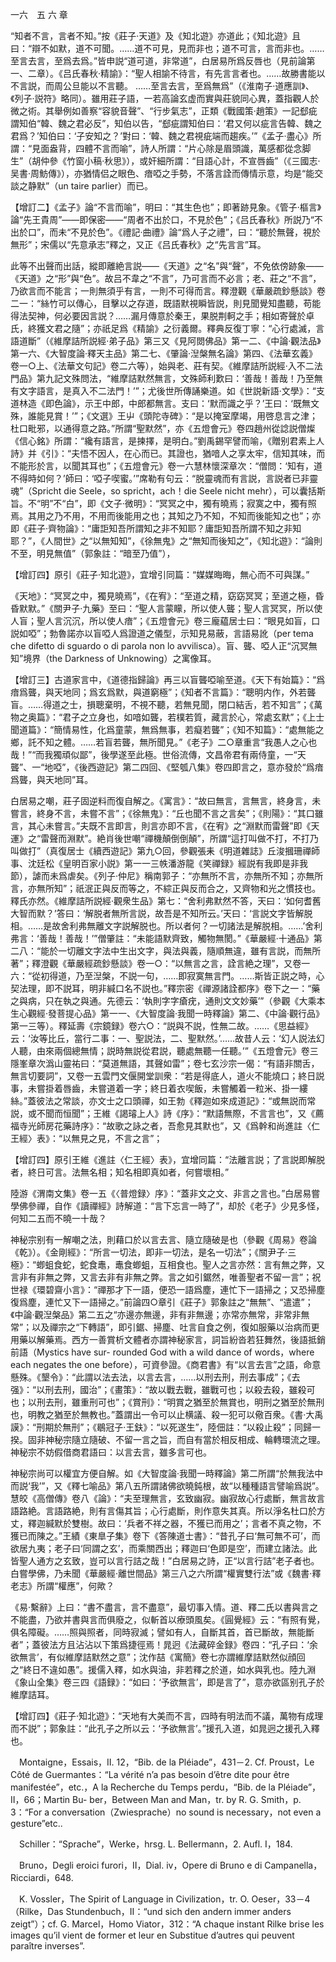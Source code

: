 一六　五 六 章

“知者不言，言者不知。”按《莊子·天道》及《知北遊》亦道此；《知北遊》且曰：“辯不如默，道不可聞。……道不可見，見而非也；道不可言，言而非也。……至言去言，至爲去爲。”皆申説“道可道，非常道”，白居易所爲反唇也（見前論第一、二章）。《吕氏春秋·精諭》：“聖人相諭不待言，有先言言者也。……故勝書能以不言説，而周公旦能以不言聽。
……至言去言，至爲無爲”（《淮南子·道應訓》、《列子·説符》略同）。雖用莊子語，一若高論玄虚而實與莊貌同心異，蓋指觀人於微之術。其舉例如善察“容貌音聲”、“行步氣志”，正類《戰國策·趙策》一記郄疵謂知伯“韓、魏之君必反”，知伯以告，“郄疵謂知伯曰：‘君又何以疵言告韓、魏之君爲？’知伯曰：‘子安知之？’對曰：‘韓、魏之君視疵端而趨疾。’”《孟子·盡心》所謂：“見面盎背，四體不言而喻”，詩人所謂：“片心除是眉頭識，萬感都從念脚生”（胡仲參《竹窗小稿·秋思》），或奸細所謂：“目語心計，不宣唇齒”（《三國志·吴書·周魴傳》），亦猶情侣之眼色、瘖啞之手勢，不落言詮而傳情示意，均是“能交談之静默”（un taire parlier）而已。

【增訂二】《孟子》論“不言而喻”，明曰：“其生色也”；即著跡見象。《管子·樞言》論“先王貴周”——即保密——“周者不出於口，不見於色”；《吕氏春秋》所説乃“不出於口”，而未“不見於色”。《禮記·曲禮》論“爲人子之禮”，曰：“聽於無聲，視於無形”；宋儒以“先意承志”釋之，又正《吕氏春秋》之“先言言”耳。

此等不出聲而出話，縱即離絶言説——《天道》之“名”與“聲”，不免依傍跡象——《天道》之“形”與“色”。故吕不韋之“不言”，乃可言而不必言；老、莊之“不言”，乃欲言而不能言；一則無須乎有言，一則不可得而言。釋澄觀《華嚴疏鈔懸談》卷二一：“絲竹可以傳心，目擊以之存道，既語默視瞬皆説，則見聞覺知盡聽，苟能得法契神，何必要因言説？……漏月傳意於秦王，果脱荆軻之手；相如寄聲於卓氏，終獲文君之隨”；亦祇足爲《精諭》之衍義爾。釋典反復丁寧：“心行處滅，言語道斷”（《維摩詰所説經·弟子品》第三又《見阿閦佛品》第一二、《中論·觀法品》第一六、《大智度論·釋天主品》第二七、《肇論·湼槃無名論》第四、《法華玄義》卷一○上、《法華文句記》卷二六等），始與老、莊有契。《維摩詰所説經·入不二法門品》第九記文殊問法，“維摩詰默然無言，文殊師利歎曰：‘善哉！善哉！乃至無有文字語言，是真入不二法門！’”；尤後世所傳誦樂道。如《世説新語·文學》：“支道林造《即色論》，示王中郎，中郎都無言。支曰：‘默而識之乎？’王曰：‘既無文殊，誰能見賞！’”；《文選》王屮《頭陀寺碑》：“是以掩室摩竭，用啓息言之津；杜口毗邪，以通得意之路。”所謂“聖默然”，亦《五燈會元》卷四趙州從諗説僧燦《信心銘》所謂：“纔有語言，是揀擇，是明白。”劉禹錫罕譬而喻，《贈别君素上人詩》并《引》：“夫悟不因人，在心而已。其證也，猶喑人之享太牢，信知其味，而不能形於言，以聞其耳也”；《五燈會元》卷一六慧林懷深章次：“僧問：‘知有，道不得時如何？’師曰：‘啞子喫蜜。’”席勒有句云：“脱靈魂而有言説，言説者已非靈魂”（Spricht die Seele，so spricht，ach！die Seele nicht mehr），可以囊括斯旨。不“明”不“白”，即《文子·微明》：“冥冥之中，獨有曉焉；寂寞之中，獨有照焉。其用之乃不用，不用而後能用之也；其知之乃不知，不知而後能知之也”；亦即《莊子·齊物論》：“庸詎知吾所謂知之非不知耶？庸詎知吾所謂不知之非知耶？”，《人間世》之“以無知知”，《徐無鬼》之“無知而後知之”，《知北遊》：“論則不至，明見無值”（郭象註：“暗至乃值”），

【增訂四】原引《莊子·知北遊》，宜增引同篇：“媒媒晦晦，無心而不可與謀。”

《天地》：“冥冥之中，獨見曉焉”，《在宥》：“至道之精，窈窈冥冥；至道之極，昏昏默默。”《關尹子·九藥》至曰：“聖人言蒙矇，所以使人聾；聖人言冥冥，所以使人盲；聖人言沉沉，所以使人瘖”；《五燈會元》卷三龐藴居士曰：“眼見如盲，口説如啞”；勃魯諾亦以盲啞人爲證道之儀型，示知見易蔽，言語易訛（per tema che difetto di sguardo o di parola non lo avvilisca）。盲、聾、啞人正“沉冥無知”境界（the Darkness of Unknowing）之寓像耳。

【增訂三】古道家言中，《道德指歸論》再三以盲聾啞喻至道。《天下有始篇》：“爲瘖爲聾，與天地同；爲玄爲默，與道窮極”；《知者不言篇》：“聰明内作，外若聾盲。……得道之士，損聰棄明，不視不聽，若無見聞，閉口結舌，若不知言”；《萬物之奥篇》：“君子之立身也，如喑如聾，若樸若質，藏言於心，常處玄默”；《上士聞道篇》：“簡情易性，化爲童蒙，無爲無事，若癡若聾”；《知不知篇》：“處無能之鄉，託不知之體。……若盲若聾，無所聞見。”《老子》二○章重言“我愚人之心也哉！”“而我獨頑似鄙”，後學遂至此極。世俗流傳，文昌帝君有兩侍童，一“天聾”、一“地啞”，《後西遊記》第二四回、《堅瓠八集》卷四即言之，意亦發於“爲瘖爲聾，與天地同”耳。

白居易之嘲，莊子固逆料而復自解之。《寓言》：“故曰無言，言無言，終身言，未嘗言，終身不言，未嘗不言”；《徐無鬼》：“丘也聞不言之言矣”；《則陽》：“其口雖言，其心未嘗言。”夫既不言即言，則言亦即不言，《在宥》之“淵默而雷聲”即《天運》之“雷聲而淵默”。絶肖後世嘲“禪機顛倒倒顛”，所謂“這打叫做不打，不打乃叫做打”（真復居士《續西遊記》第九○回，參觀張耒《明道雜誌》丘浚摑珊禪師事、沈廷松《皇明百家小説》第一一三帙潘游龍《笑禪録》經説有我即是非我節），謔而未爲虐矣。《列子·仲尼》稱南郭子：“亦無所不言，亦無所不知；亦無所言，亦無所知”；祇泯正與反而等之，不綜正與反而合之，又齊物和光之慣技也。釋氏亦然。《維摩詰所説經·觀衆生品》第七：“舍利弗默然不答，天曰：‘如何耆舊大智而默？’答曰：‘解脱者無所言説，故吾是不知所云。’天曰：‘言説文字皆解脱相。……是故舍利弗無離文字説解脱也。所以者何？一切諸法是解脱相。……’舍利弗言：‘善哉！善哉！’”僧肇註：“未能語默齊致，觸物無閡。”《華嚴經·十通品》第二八：“能於一切離文字法中生出文字，與法與義，隨順無違，雖有言説，而無所著”；釋澄觀《華嚴經疏鈔懸談》卷一○：“以無言之言，詮言絶之理”，又卷一六：“從初得道，乃至湼槃，不説一句，……即寂寞無言門。……斯皆正説之時，心契法理，即不説耳，明非緘口名不説也。”釋宗密《禪源諸詮都序》卷下之一：“藥之與病，只在執之與通。先德云：‘執則字字瘡疣，通則文文妙藥’”（參觀《大乘本生心觀經·發菩提心品》第一一、《大智度論·我聞一時釋論》第二、《中論·觀行品》第一三等）。釋延壽《宗鏡録》卷六○：“説與不説，性無二故。……《思益經》云：‘汝等比丘，當行二事：一、聖説法，二、聖默然。’……故昔人云：‘幻人説法幻人聽，由來兩個總無情；説時無説從君説，聽處無聽一任聽。’”《五燈會元》卷三隱峯章次潙山靈祐曰：“莫道無語，其聲如雷”；卷七玄沙宗一偈：“有語非關舌，無言切要詞”，又卷一五雲門文偃開堂訓衆：“若是得底人，道火不能燒口；終日説事，未嘗掛着唇齒，未嘗道着一字；終日着衣喫飯，未嘗觸着一粒米、掛一縷絲。”蓋彼法之常談，亦文士之口頭禪，如王勃《釋迦如來成道記》：“或無説而常説，或不聞而恒聞”；王維《謁璿上人》詩《序》：“默語無際，不言言也”，又《薦福寺光師房花藥詩序》：“故歌之詠之者，吾愈見其默也”，又《爲幹和尚進註〈仁王經〉表》：“以無見之見，不言之言”；

【增訂四】原引王維《進註〈仁王經〉表》，宜增同篇：“法離言説；了言説即解脱者，終日可言。法無名相；知名相即真如者，何嘗壞相。”

陸游《渭南文集》卷一五《〈普燈録〉序》：“蓋非文之文、非言之言也。”白居易嘗學佛參禪，自作《讀禪經》詩解道：“言下忘言一時了”，却於《老子》少見多怪，何知二五而不曉一十哉？

神秘宗别有一解嘲之法，則藉口於以言去言、隨立隨破是也（參觀《周易》卷論《乾》）。《金剛經》：“所言一切法，即非一切法，是名一切法”；《關尹子·三極》：“蝍蛆食蛇，蛇食鼃，鼃食蝍蛆，互相食也。聖人之言亦然：言有無之弊，又言非有非無之弊，又言去非有非無之弊。言之如引鋸然，唯善聖者不留一言”；祝世禄《環碧齋小言》：“禪那才下一語，便恐一語爲塵，連忙下一語掃之；又恐掃塵復爲塵，連忙又下一語掃之。”前論四○章引《莊子》郭象註之“無無”、“遣遣”；《中論·觀湼槃品》第二五之“亦邊亦無邊，非有非無邊；亦常亦無常，非常非無常”；以及禪宗之“下轉語”，即引鋸、掃塵、吐言自食之例，復如服藥以治病而更用藥以解藥焉。西方一善賞析文體者亦謂神秘家言，詞旨紛沓若狂舞然，後語抵銷前語（Mystics have sur-
rounded God with a wild dance of words，where each negates the one before），可資參證。《商君書》有“以言去言”之語，命意懸殊。《墾令》：“此謂以法去法，以言去言，……以刑去刑，刑去事成”；《去强》：“以刑去刑，國治”；《畫策》：“故以戰去戰，雖戰可也；以殺去殺，雖殺可也；以刑去刑，雖重刑可也”；《賞刑》：“明賞之猶至於無賞也，明刑之猶至於無刑也，明教之猶至於無教也。”蓋謂出一令可以止横議、殺一犯可以儆百衆。《書·大禹謨》：“刑期於無刑”；《鶡冠子·王鈇》：“以死遂生”，陸佃註：“以殺止殺”；同歸一揆。固非神秘宗隨立隨破、不留一言之旨，而自有當於相反相成、輪轉環流之理。神秘宗不妨假借商君語曰：以言去言，雖多言可也。

神秘宗尚可以權宜方便自解。如《大智度論·我聞一時釋論》第二所謂“於無我法中而説‘我’”，又《釋七喻品》第八五所謂諸佛欲曉鈍根，故“以種種語言譬喻爲説”。慧皎《高僧傳》卷八《論》：“夫至理無言，玄致幽寂。幽寂故心行處斷，無言故言語路絶。言語路絶，則有言傷其旨；心行處斷，則作意失其真。所以淨名杜口於方丈，釋迦緘默於雙樹。故曰：‘兵者不祥之器，不獲已而用之’；言者不真之物，不獲已而陳之。”王績《東臯子集》卷下《答陳道士書》：“昔孔子曰‘無可無不可’，而欲居九夷；老子曰‘同謂之玄’，而乘關西出；釋迦曰‘色即是空’，而建立諸法。此皆聖人通方之玄致，豈可以言行詰之哉！”白居易之詩，正“以言行詰”老子者也。白嘗學佛，乃未聞《華嚴經·離世間品》第三八之六所謂“權實雙行法”或《魏書·釋老志》所謂“權應”，何歟？

《易·繫辭》上曰：“書不盡言，言不盡意”，最切事入情。道、釋二氏以書與言之不能盡，乃欲并書與言而俱廢之，似斬首以療頭風矣。《圓覺經》云：“有照有覺，俱名障礙。……照與照者，同時寂滅；譬如有人，自斷其首，首已斷故，無能斷者”；蓋彼法方且沾沾以下策爲捷徑焉！晁迥《法藏碎金録》卷四：“孔子曰：‘余欲無言’，有似維摩詰默然之意”；沈作喆《寓簡》卷七亦謂維摩詰默然似顔回之“終日不違如愚”。援儒入釋，如水與油，非若釋之於道，如水與乳也。陸九淵《象山全集》卷三四《語録》：“如曰：‘予欲無言’，即是言了”，意亦欲區别孔子於維摩詰耳。

【增訂四】《莊子·知北遊》：“天地有大美而不言，四時有明法而不議，萬物有成理而不説”；郭象註：“此孔子之所以云：‘予欲無言’。”援孔入道，如晁迥之援孔入釋也。











　Montaigne，Essais，II. 12，“Bib. de la Pléiade”，431－2. Cf. Proust，Le Côté de Guermantes：“La vérité n’a pas besoin d’être dite pour être manifestée”，etc.，A la Recherche du Temps perdu，“Bib. de la Pléiade”，II，66；Martin Bu-
ber，Between Man and Man，tr. by R. G. Smith，p. 3：“For a conversation（Zwiesprache）no sound is necessary，not even a gesture”etc..

　Schiller：“Sprache”，Werke，hrsg. L. Bellermann，2. Aufl. I，184.

　Bruno，Degli eroici furori，II，Dial. iv，Opere di Bruno e di Campanella，Ricciardi，648.

　K. Vossler，The Spirit of Language in Civilization，tr. O. Oeser，33－4（Rilke，Das Stundenbuch，II：“und sich den andern immer anders zeigt”）；cf. G. Marcel，Homo Viator，312：“A chaque instant Rilke brise les images qu’il vient de former et leur en Substitue d’autres qui peuvent paraître inverses”.